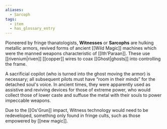 ```yaml
---
aliases:
  - Sarcoph
tags:
  - item
  - has_glossary_entry
---
```

Pioneered by fringe thanatologists, **Witnesses** or **Sarcophs** are hulking metallic armors, revived forms of ancient [[Wild Magic]] machines which were the manned weapons characteristic of [[Ith'Paraan]]. These use [[rivenium|riven]] [[copper]] wires to coax [[Ghost|ghosts]] into controlling the frame.
 
A sacrificial copilot (who is turned into the ghost moving the armor) is necessary; all subsequent pilots must have “room in their minds” for the detached soul's voice. In ancient times, they were apparently used as assistive and reviving devices for those of extreme power, who would collect those of lower caste and suffuse the metal with their souls to power impeccable weapons. 

Due to the [[Os'Grun]] impact, Witness technology would need to be redeveloped, something only found in fringe cults, such as those empowered by [[new magic]].